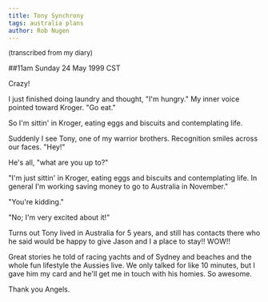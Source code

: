 ```yaml
---
title: Tony Synchrony
tags: australia plans
author: Rob Nugen
---
```

<p><font size="-1">(transcribed from my diary)</font>

##11am Sunday 24 May 1999 CST

<p>Crazy!

<p>I just finished doing laundry and thought, "I'm hungry."  My inner voice pointed toward Kroger.  "Go eat."

<p>So I'm sittin' in Kroger, eating eggs and biscuits and contemplating life.

<p>Suddenly I see Tony, one of my warrior brothers.  Recognition smiles across our faces.  "Hey!"

<p>He's all, "what are you up to?"

<p>"I'm just sittin' in Kroger, eating eggs and biscuits and contemplating life.   In general I'm working saving money to go to Australia in November."

<p>"You're kidding."

<p>"No; I'm very excited about it!"

<p>Turns out Tony lived in Australia for 5 years, and still has contacts there who he said would be happy to give Jason and I a place to stay!!  WOW!!

<p>Great stories he told of racing yachts and of Sydney and beaches and the whole fun lifestyle the Aussies live.  We only talked for like 10 minutes, but I gave him my card and he'll get me in touch with his homies.  So awesome.

<p>Thank you Angels.

